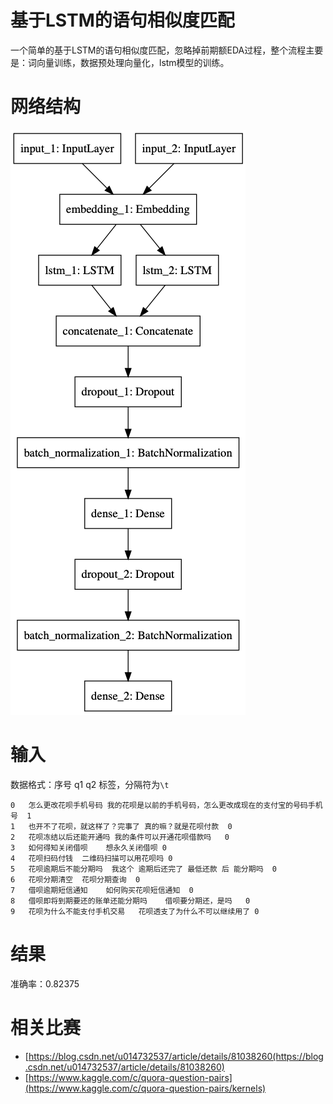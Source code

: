 # 基于LSTM的语句相似度匹配
一个简单的基于LSTM的语句相似度匹配，忽略掉前期额EDA过程，整个流程主要是：词向量训练，数据预处理向量化，lstm模型的训练。
# 网络结构
![](./lstm_text_match.png)
# 输入
数据格式：序号 q1 q2 标签，分隔符为`\t`
```
0	﻿怎么更改花呗手机号码	我的花呗是以前的手机号码，怎么更改成现在的支付宝的号码手机号	1
1	也开不了花呗，就这样了？完事了	真的嘛？就是花呗付款	0
2	花呗冻结以后还能开通吗	我的条件可以开通花呗借款吗	0
3	如何得知关闭借呗	想永久关闭借呗	0
4	花呗扫码付钱	二维码扫描可以用花呗吗	0
5	花呗逾期后不能分期吗	我这个 逾期后还完了 最低还款 后 能分期吗	0
6	花呗分期清空	花呗分期查询	0
7	借呗逾期短信通知	如何购买花呗短信通知	0
8	借呗即将到期要还的账单还能分期吗	借呗要分期还，是吗	0
9	花呗为什么不能支付手机交易	花呗透支了为什么不可以继续用了	0
```
# 结果
准确率：0.82375

# 相关比赛
- [https://blog.csdn.net/u014732537/article/details/81038260(https://blog.csdn.net/u014732537/article/details/81038260)
- [https://www.kaggle.com/c/quora-question-pairs](https://www.kaggle.com/c/quora-question-pairs/kernels)

